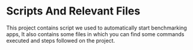 # Scripts And Relevant Files

This project contains script we used to automatically start benchmarking apps, It also contains some files in which you can find some commands executed and steps followed on the project. 